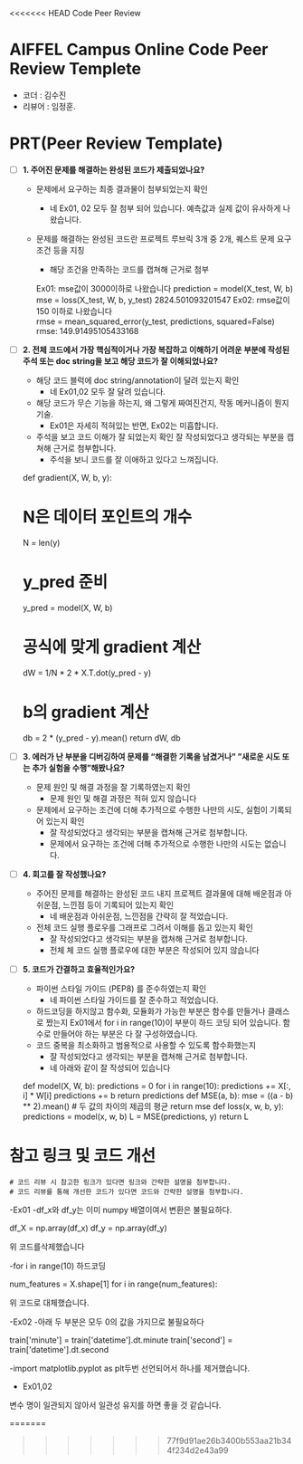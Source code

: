 <<<<<<< HEAD
Code Peer Review

# AIFFEL Campus Online Code Peer Review Templete
- 코더 : 김수진
- 리뷰어 : 임정훈.


# PRT(Peer Review Template)
- [ ]  **1. 주어진 문제를 해결하는 완성된 코드가 제출되었나요?**
    - 문제에서 요구하는 최종 결과물이 첨부되었는지 확인
        - 네 Ex01, 02 모두 잘 첨부 되어 있습니다. 예측값과 실제 값이 유사하게 나왔습니다.
    - 문제를 해결하는 완성된 코드란 프로젝트 루브릭 3개 중 2개, 
    퀘스트 문제 요구조건 등을 지칭
        - 해당 조건을 만족하는 코드를 캡쳐해 근거로 첨부
        
        Ex01:  mse값이 3000이하로 나왔습니다
        prediction = model(X_test, W, b)
        mse = loss(X_test, W, b, y_test)
        2824.501093201547
        Ex02: rmse값이 150 이하로 나왔습니다     
        rmse = mean_squared_error(y_test, predictions, squared=False)
        rmse:  149.91495105433168
    
- [ ]  **2. 전체 코드에서 가장 핵심적이거나 가장 복잡하고 이해하기 어려운 부분에 작성된 
주석 또는 doc string을 보고 해당 코드가 잘 이해되었나요?**
    - 해당 코드 블럭에 doc string/annotation이 달려 있는지 확인
        - 네 Ex01,02 모두 잘 달려 있습니다.
    - 해당 코드가 무슨 기능을 하는지, 왜 그렇게 짜여진건지, 작동 메커니즘이 뭔지 기술.
        - Ex01은 자세히 적혀있는 반면, Ex02는 미흡합니다.
    - 주석을 보고 코드 이해가 잘 되었는지 확인
    잘 작성되었다고 생각되는 부분을 캡쳐해 근거로 첨부합니다.
        - 주석을 보니 코드를 잘 이애하고 있다고 느껴집니다.
    
    def gradient(X, W, b, y):
    # N은 데이터 포인트의 개수
    N = len(y)
    
    # y_pred 준비
    y_pred = model(X, W, b)
    
    # 공식에 맞게 gradient 계산
    dW = 1/N * 2 * X.T.dot(y_pred - y)
        
    # b의 gradient 계산
    db = 2 * (y_pred - y).mean()
    return dW, db
        
        
        
- [ ]  **3. 에러가 난 부분을 디버깅하여 문제를 “해결한 기록을 남겼거나” 
”새로운 시도 또는 추가 실험을 수행”해봤나요?**
    - 문제 원인 및 해결 과정을 잘 기록하였는지 확인
        - 문제 원인 및 해결 과정은 적혀 있지 않습니다
    - 문제에서 요구하는 조건에 더해 추가적으로 수행한 나만의 시도, 
    실험이 기록되어 있는지 확인
        - 잘 작성되었다고 생각되는 부분을 캡쳐해 근거로 첨부합니다.
        - 문제에서 요구하는 조건에 더해 추가적으로 수행한 나만의 시도는 없습니다.
        
- [ ]  **4. 회고를 잘 작성했나요?**
    - 주어진 문제를 해결하는 완성된 코드 내지 프로젝트 결과물에 대해
    배운점과 아쉬운점, 느낀점 등이 기록되어 있는지 확인
        - 네 배운점과 아쉬운점, 느낀점을 간략히 잘 적었습니다.
    - 전체 코드 실행 플로우를 그래프로 그려서 이해를 돕고 있는지 확인
        - 잘 작성되었다고 생각되는 부분을 캡쳐해 근거로 첨부합니다.
        - 전체 체 코드 실행 플로우에 대한 부분은 작성되어 있지 않습니다
        
        
- [ ]  **5. 코드가 간결하고 효율적인가요?**
    - 파이썬 스타일 가이드 (PEP8) 를 준수하였는지 확인
        - 네 파이썬 스타일 가이드를 잘 준수하고 적었습니다.
    - 하드코딩을 하지않고 함수화, 모듈화가 가능한 부분은 함수를 만들거나 클래스로 짰는지
    Ex01에서 for i in range(10)이 부분이 하드 코딩 되어 있습니다. 함수로 만들어야 하는 부분은 다 잘 구성하였습니다.
    - 코드 중복을 최소화하고 범용적으로 사용할 수 있도록 함수화했는지
        - 잘 작성되었다고 생각되는 부분을 캡쳐해 근거로 첨부합니다.
        - 네 아래와 같이 잘 작성되어 있습니다
        
    def model(X, W, b):
    predictions = 0
    for i in range(10):
        predictions += X[:, i] * W[i]
    predictions += b
    return predictions
    def MSE(a, b):
          mse = ((a - b) ** 2).mean()  # 두 값의 차이의 제곱의 평균
          return mse
    def loss(x, w, b, y):
        predictions = model(x, w, b)
        L = MSE(predictions, y)
        return L


# 참고 링크 및 코드 개선
```
# 코드 리뷰 시 참고한 링크가 있다면 링크와 간략한 설명을 첨부합니다.
# 코드 리뷰를 통해 개선한 코드가 있다면 코드와 간략한 설명을 첨부합니다.
```
-Ex01
-df_x와 df_y는 이미 numpy 배열이여서 변환은 불필요하다.

df_X = np.array(df_x)
df_y = np.array(df_y)

위 코드를삭제했습니다

-for i in range(10) 하드코딩

num_features = X.shape[1]
for i in range(num_features):

위 코드로 대체했습니다.

-Ex02
-아래 두 부분은 모두 0의 값을 가지므로 불필요하다

train['minute'] = train['datetime'].dt.minute
train['second'] = train['datetime'].dt.second


-import matplotlib.pyplot as plt두번 선언되어서 하나를 제거했습니다.

- Ex01,02

변수 명이 일관되지 않아서 일관성 유지를 하면 좋을 것 같습니다.

=======

>>>>>>> 77f9d91ae26b3400b553aa21b344f234d2e43a99
